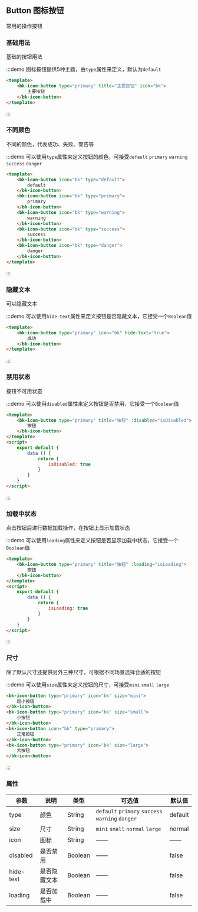 <script>
    export default {
        data () {
            return {
                isLoading: true,
                isDisabled: true
            };
        },
        methods: {
            handleClick(event) {
                console.log(event);
                alert('button clicked!');
            }
        },
        mounted () {}
    }
</script>

## Button 图标按钮
常用的操作按钮

### 基础用法

基础的按钮用法

:::demo 图标按钮提供5种主题，由`type`属性来定义，默认为`default`

```html
<template>
    <bk-icon-button type="primary" title="主要按钮" icon="bk">
        主要按钮
    </bk-icon-button>
</template>
```
:::

### 不同颜色

不同的颜色，代表成功、失败、警告等

:::demo 可以使用`type`属性来定义按钮的颜色，可接受`default` `primary` `warning` `success` `danger`

```html
<template>
    <bk-icon-button icon="bk" type="default">
        default
    </bk-icon-button>
    <bk-icon-button icon="bk" type="primary">
        primary
    </bk-icon-button>
    <bk-icon-button icon="bk" type="warning">
        warning
    </bk-icon-button>
    <bk-icon-button icon="bk" type="success">
        success
    </bk-icon-button>
    <bk-icon-button icon="bk" type="danger">
        danger
    </bk-icon-button>
</template>
```
:::

### 隐藏文本

可以隐藏文本

:::demo 可以使用`hide-text`属性来定义按钮是否隐藏文本，它接受一个`Boolean`值

```html
<template>
    <bk-icon-button type="primary" icon="bk" hide-text="true">
        成功
    </bk-icon-button>
</template>
```
:::

### 禁用状态

按钮不可用状态

:::demo 可以使用`disabled`属性来定义按钮是否禁用，它接受一个`Boolean`值

```html
<template>
    <bk-icon-button type="primary" title="按钮" :disabled="isDisabled">
        按钮
    </bk-icon-button>
</template>
<script>
    export default {
        data () {
            return {
                isDisabled: true
            }
        }
    }
</script>
```
:::

### 加载中状态

点击按钮后进行数据加载操作，在按钮上显示加载状态

:::demo 可以使用`loading`属性来定义按钮是否显示加载中状态，它接受一个`Boolean`值

```html
<template>
    <bk-icon-button type="primary" title="按钮" :loading="isLoading">
        按钮
    </bk-icon-button>
</template>
<script>
    export default {
        data () {
            return {
                isLoading: true
            }
        }
    }
</script>
```
:::

### 尺寸  

除了默认尺寸还提供另外三种尺寸，可根据不同场景选择合适的按钮

:::demo 可以使用`size`属性来定义按钮的尺寸，可接受`mini` `small` `large`

```html
<bk-icon-button type="primary" icon="bk" size="mini">
    超小按钮
</bk-icon-button>
<bk-icon-button type="primary" icon="bk" size="small">
    小按钮
</bk-icon-button>
<bk-icon-button icon="bk" type="primary">
    正常按钮
</bk-icon-button>
<bk-icon-button type="primary" icon="bk" size="large">
    大按钮
</bk-icon-button>
```
:::

### 属性
| 参数      | 说明    | 类型      | 可选值       | 默认值   |
|---------- |-------- |---------- |-------------  |-------- |
|type       |颜色     |String     |`default` `primary` `success` `warning` `danger` |default|
|size       |尺寸     |String     |`mini` `small` `normal` `large` |normal|
|icon       |图标     |String     |—— |—— |
|disabled   |是否禁用 |Boolean    |——            | false |
|hide-text   |是否隐藏文本 |Boolean    |——            | false |
|loading    |是否加载中 |Boolean    |——            | false |

